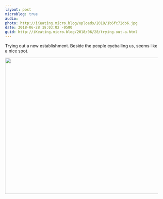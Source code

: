 ```yaml
---
layout: post
microblog: true
audio: 
photo: http://iKeating.micro.blog/uploads/2018/1b6fc72db6.jpg
date: 2018-06-28 18:03:02 -0500
guid: http://iKeating.micro.blog/2018/06/28/trying-out-a.html
---
```

Trying out a new establishment.  Beside the people eyeballing us, seems like a nice spot. 

<img src="http://iKeating.micro.blog/uploads/2018/1b6fc72db6.jpg" width="600" height="450" />
